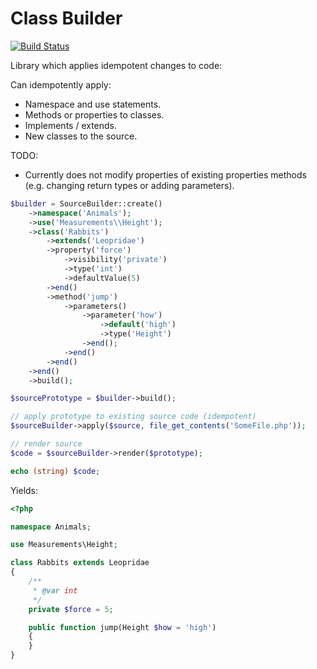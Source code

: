 Class Builder
=============

[![Build Status](https://travis-ci.org/phpactor/class-transform.svg?branch=master)](https://travis-ci.org/phpactor/class-transform)

Library which applies idempotent changes to code:

Can idempotently apply:

- Namespace and use statements.
- Methods or properties to classes.
- Implements / extends.
- New classes to the source.

TODO:

- Currently does not modify properties of existing properties methods (e.g.
  changing return types or adding parameters).

```php
$builder = SourceBuilder::create()
    ->namespace('Animals');
    ->use('Measurements\\Height');
    ->class('Rabbits')
        ->extends('Leopridae')
        ->property('force')
            ->visibility('private')
            ->type('int')
            ->defaultValue(5)
        ->end()
        ->method('jump')
            ->parameters()
                ->parameter('how')
                    ->default('high')
                    ->type('Height')
                ->end();
            ->end()
        ->end()
    ->end()
    ->build();

$sourcePrototype = $builder->build();

// apply prototype to existing source code (idempotent)
$sourceBuilder->apply($source, file_get_contents('SomeFile.php'));

// render source
$code = $sourceBuilder->render($prototype);

echo (string) $code;
```

Yields:

```php
<?php

namespace Animals;

use Measurements\Height;

class Rabbits extends Leopridae
{
    /**
     * @var int
     */
    private $force = 5;

    public function jump(Height $how = 'high')
    {
    }
}
```

